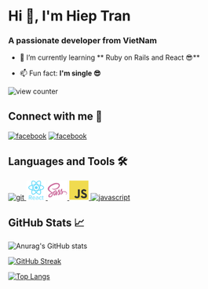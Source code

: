 # Hi 👋, I'm Hiep Tran
### A passionate developer from VietNam

- 🌱 I’m currently learning ** Ruby on Rails and React 😎**

- 📫 Fun fact: **I'm single 😎**

![view counter](https://komarev.com/ghpvc/?username=ki1z&label=Profile%20views&color=0e75b6&style=flat-square)


## Connect with me 👀
<!--<p align="left">
<a href="https://fb.com/99.hoangtran" target="blank"><img align="center" src="https://cdn.jsdelivr.net/npm/simple-icons@3.0.1/icons/facebook.svg" alt="99.hoangtran" height="30" width="40" /></a>
</p>-->

<a href="https://fb.com/hiepga6719" target="blank"><img align="center" src="https://img.shields.io/badge/Facebook-1877F2?style=for-the-badge&logo=facebook&logoColor=white" alt="facebook"/></a>
<a href="https://codepen.io/asohhh" target="blank"><img align="center" src="https://img.shields.io/badge/Codepen-000000?style=for-the-badge&logo=codepen&logoColor=white" alt="facebook"/></a>


## Languages and Tools 🛠
<p align="left"> <a href="https://www.ruby-lang.org/" target="_blank"> <img src="https://www.vectorlogo.zone/logos/ruby-lang/ruby-lang-icon.svg" alt="git" width="40" height="40"/> </a> <a href="https://reactjs.org/" target="_blank"> <img src="https://raw.githubusercontent.com/devicons/devicon/master/icons/react/react-original-wordmark.svg" alt="react" width="40" height="40"/> </a> <a href="https://sass-lang.com" target="_blank"> <img src="https://raw.githubusercontent.com/devicons/devicon/master/icons/sass/sass-original.svg" alt="sass" width="40" height="40"/> </a>  <a href="https://developer.mozilla.org/en-US/docs/Web/JavaScript" target="_blank"> <img src="https://raw.githubusercontent.com/devicons/devicon/master/icons/javascript/javascript-original.svg" alt="javascript" width="40" height="40"/> </a>  <a href="https://vuejs.org/" target="_blank"> <img src="https://www.vectorlogo.zone/logos/vuejs/vuejs-icon.svg" alt="javascript" width="40" height="40"/> </a> </p>

## GitHub Stats 📈

<!--<p align="center"> <a href="https://github.com/ryo-ma/github-profile-trophy"><img src="https://github-profile-trophy.vercel.app/?username=ki1z" alt="ki1z" /></a> </p>-->

![Anurag's GitHub stats](https://github-readme-stats.vercel.app/api?username=kid1z&show_icons=true&theme=radical)

[![GitHub Streak](http://github-readme-streak-stats.herokuapp.com?user=kid1z&theme=dracula)](https://git.io/streak-stats)

[![Top Langs](https://github-readme-stats.vercel.app/api/top-langs/?username=kid1z&layout=compact)](https://github.com/ki1z/tinderrep11)

